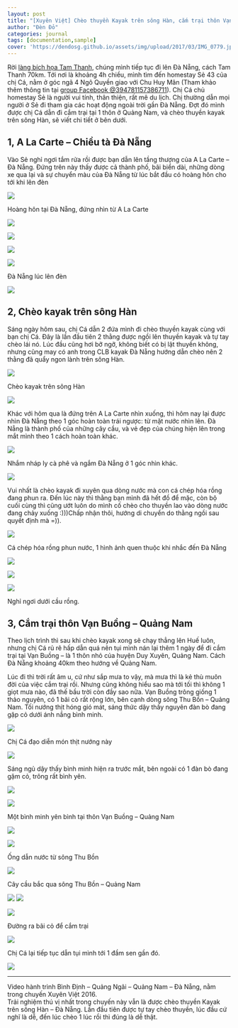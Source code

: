 ```yaml
---
layout: post
title: "[Xuyên Việt] Chèo thuyền Kayak trên sông Hàn, cắm trại thôn Vạn Buồng"
author: "Đèn Đỏ"
categories: journal
tags: [documentation,sample]
cover: 'https://dendosg.github.io/assets/img/upload/2017/03/IMG_0779.jpg'
---
```

Rời [làng bích họa Tam Thanh](http://ngaoduky.com/lang-bich-hoa-tam-thanh-quang-nam/), chúng mình tiếp tục đi lên Đà Nẵng, cách Tam Thanh 70km. Tới nơi là khoảng 4h chiều, mình tìm đến homestay Sẻ 43 của chị Cá, nằm ở góc ngã 4 Ngô Quyền giao với Chu Huy Mân (Tham khảo thêm thông tin tại [group Facebook @394781157386711](https://www.facebook.com/media/set/?set=oa.460575687473924&type=1)). Chị Cá chủ homestay Sẻ là người vui tính, thân thiện, rất mê du lịch. Chị thường dẫn mọi người ở Sẻ đi tham gia các hoạt động ngoài trời gần Đà Nẵng. Đợt đó mình được chị Cá dẫn đi cắm trại tại 1 thôn ở Quảng Nam, và chèo thuyền kayak trên sông Hàn, sẽ viết chi tiết ở bên dưới.

1, A La Carte – Chiều tà Đà Nẵng
--------------------------------

Vào Sẻ nghỉ ngơi tắm rửa rồi được bạn dẫn lên tầng thượng của A La Carte – Đà Nẵng. Đứng trên này thấy được cả thành phố, bãi biển dài, những dòng xe qua lại và sự chuyển màu của Đà Nẵng từ lúc bắt đầu có hoàng hôn cho tới khi lên đèn

![](https://dendosg.github.io/assets/img/upload/2017/03/IMG_6876.jpg)

Hoàng hôn tại Đà Nẵng, đứng nhìn từ A La Carte

![](https://dendosg.github.io/assets/img/upload/2017/03/GOPR2646.jpg)

![](https://dendosg.github.io/assets/img/upload/2017/03/IMG_6879.jpg)

![](https://dendosg.github.io/assets/img/upload/2017/03/IMG_0765.jpg)

![](https://dendosg.github.io/assets/img/upload/2017/03/GOPR2873.jpg)

Đà Nẵng lúc lên đèn

![](https://dendosg.github.io/assets/img/upload/2017/03/IMG_6946.jpg)

2, Chèo kayak trên sông Hàn
---------------------------

Sáng ngày hôm sau, chị Cá dẫn 2 đứa mình đi chèo thuyền kayak cùng với bạn chị Cá. Đây là lần đầu tiên 2 thằng được ngồi lên thuyền kayak và tự tay chèo lái nó. Lúc đầu cũng hơi bỡ ngỡ, không biết có bị lật thuyền không, nhưng cũng may có anh trong CLB kayak Đà Nẵng hướng dẫn chèo nên 2 thằng đã quẩy ngon lành trên sông Hàn.

![](https://dendosg.github.io/assets/img/upload/2017/03/GOPR3042.jpg)

Chèo kayak trên sông Hàn

![](https://dendosg.github.io/assets/img/upload/2017/03/G0233426.jpg)

Khác với hôm qua là đứng trên A La Carte nhìn xuống, thì hôm nay lại được nhìn Đà Nẵng theo 1 góc hoàn toàn trái ngược: từ mặt nước nhìn lên. Đà Nẵng là thành phố của những cây cầu, và vẻ đẹp của chúng hiện lên trong mắt mình theo 1 cách hoàn toàn khác.

![](https://dendosg.github.io/assets/img/upload/2017/03/G0043040.jpg)

Nhắm nháp ly cà phê và ngắm Đà Nẵng ở 1 góc nhìn khác.

![](https://dendosg.github.io/assets/img/upload/2017/03/G0143243.jpg)

Vui nhất là chèo kayak đi xuyên qua dòng nước mà con cá chép hóa rồng đang phun ra. Đến lúc này thì thằng bạn mình đã hết đồ để mặc, còn bộ cuối cùng thì cũng ướt luôn do mình cố chèo cho thuyền lao vào dòng nước đang chảy xuống :)))Chấp nhận thôi, hướng di chuyển do thằng ngồi sau quyết định mà =)).

![](https://dendosg.github.io/assets/img/upload/2017/03/G0133227.jpg)

Cá chép hóa rồng phun nước, 1 hình ảnh quen thuộc khi nhắc đến Đà Nẵng

![](https://dendosg.github.io/assets/img/upload/2017/03/G0123185.jpg)

![](https://dendosg.github.io/assets/img/upload/2017/03/G0183365.jpg)

![](https://dendosg.github.io/assets/img/upload/2017/03/G0213399.jpg)

Nghỉ ngơi dưới cầu rồng.

3, Cắm trại thôn Vạn Buồng – Quảng Nam
--------------------------------------

Theo lịch trình thì sau khi chèo kayak xong sẽ chạy thẳng lên Huế luôn, nhưng chị Cá rủ rê hấp dẫn quá nên tụi mình nán lại thêm 1 ngày để đi cắm trại tại Vạn Buồng – là 1 thôn nhỏ của huyện Duy Xuyên, Quảng Nam. Cách Đà Nẵng khoảng 40km theo hướng về Quảng Nam.

Lúc đi thì trời rất âm u, cứ như sắp mưa to vậy, mà mưa thì là kẻ thù muôn đời của việc cắm trại rồi. Nhưng cũng không hiểu sao mà tới tối thì không 1 giọt mưa nào, đã thế bầu trời còn đầy sao nữa. Vạn Buồng trông giống 1 thảo nguyên, có 1 bãi cỏ rất rộng lớn, bên cạnh dòng sông Thu Bồn – Quảng Nam. Tối nướng thịt hóng gió mát, sáng thức dậy thấy nguyên đàn bò đang gặp cỏ dưới ánh nắng bình minh.

![](https://dendosg.github.io/assets/img/upload/2017/03/IMG_0760.jpg)

Chị Cá đạo diễn món thịt nướng này

![](https://dendosg.github.io/assets/img/upload/2017/03/IMG_0773.jpg)

Sáng ngủ dậy thấy bình minh hiện ra trước mắt, bên ngoài có 1 đàn bò đang gặm cỏ, trông rất bình yên.

![](https://dendosg.github.io/assets/img/upload/2017/03/GOPR5937.jpg)

![](https://dendosg.github.io/assets/img/upload/2017/03/IMG_0777.jpg)

Một bình minh yên bình tại thôn Vạn Buồng – Quảng Nam

![](https://dendosg.github.io/assets/img/upload/2017/03/IMG_0778.jpg)

![](https://dendosg.github.io/assets/img/upload/2017/03/IMG_0779.jpg)

Ống dẫn nước từ sông Thu Bồn

![](https://dendosg.github.io/assets/img/upload/2017/03/IMG_0781.jpg)

Cây cầu bắc qua sông Thu Bồn – Quảng Nam

![](https://dendosg.github.io/assets/img/upload/2017/03/IMG_0783.jpg) ![](https://dendosg.github.io/assets/img/upload/2017/03/IMG_0786.jpg)

![](https://dendosg.github.io/assets/img/upload/2017/03/IMG_0788.jpg)

Đường ra bãi cỏ để cắm trại

![](https://dendosg.github.io/assets/img/upload/2017/03/IMG_0795.jpg)

Chị Cá lại tiếp tục dẫn tụi mình tới 1 đầm sen gần đó.

![](https://dendosg.github.io/assets/img/upload/2017/03/IMG_0801-1.jpg)

* * *

Video hành trình Bình Định – Quảng Ngãi – Quảng Nam – Đà Nẵng, nằm trong chuyến Xuyên Việt 2016.  
Trải nghiệm thú vị nhất trong chuyến này vẫn là được chèo thuyền Kayak trên sông Hàn – Đà Nẵng. Lần đầu tiên được tự tay chèo thuyền, lúc đầu cứ nghĩ là dễ, đến lúc chèo 1 lúc rồi thì đúng là dễ thật.
